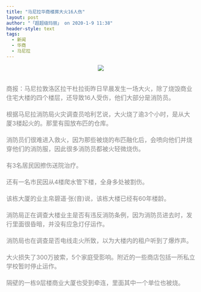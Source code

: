 ```yaml
---
title: "马尼拉华商楼房大火16人伤"
layout: post
author: "「超超级玛丽」 on 2020-1-9 11:38"
header-style: text
tags:
  - 新闻
  - 华商
  - 马尼拉
---
```


<head></head>
<body>
 <div align="center"> 
  <font style="color:rgb(135, 135, 135)"><font face="Tahoma, &amp;quot"><font style="font-size:16px"><img src="https://flw.ph/data/attachment/forum/202001/08/095622xnn2ltl2gu12gle1.jpg.thumb.jpg" onload="thumbImg(this)"></font></font></font> 
 </div>
 <br> 
 <br> 
 <font color="#878787"><font face="Tahoma, &amp;quot"><font style="font-size:16px">商报：马尼拉敦洛区拉干杜拉街昨日早晨发生一场大火，除了烧毁商业住宅大楼的四个楼层，还导致16人受伤，他们大部分是消防员。<br> <br> 根据马尼拉消防局火灾调查员哈利艺说，大火烧了逾3个小时，是从大厦3楼起火的。那里有囤放布匹的仓库。<br> <br> 消防员们很难进入救火，因为那些被烧的布匹融化后，会喷向他们并烧穿他们的消防服，因此很多消防员都被火轻微烧伤。<br> <br> 有3名居民因擦伤送院治疗。<br> <br> 还有一名市民因从4楼爬水管下楼，全身多处被割伤。<br> <br> 该栋大厦的业主帛碧道‧张(音)说，该栋大楼已经有60年楼龄。<br> <br> 消防局正在调查大楼业主是否有违反消防条例，因为消防员进去时，发行里面很昏暗，并没有应急灯仔运作。<br> <br> 消防局也在调查是否电线走火所致，以为大楼内的租户听到了爆炸声。<br> <br> 大火损失了300万披索，5个家庭受影响。附近的一些商店包括一所私立学校暂时停止运作。<br> <br> 隔壁的一栋9层楼商业大厦也受到牵连，里面其中一个单位也被烧。</font></font></font>
 <br>
</body>


